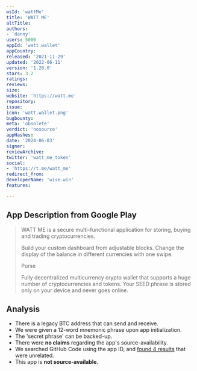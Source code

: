 ```yaml
---
wsId: 'wattMe'
title: 'WATT ME'
altTitle: 
authors:
- 'danny'
users: 5000
appId: 'watt.wallet'
appCountry: 
released: '2021-11-29'
updated: '2022-06-11'
version: '1.28.0'
stars: 3.2
ratings: 
reviews: 
size: 
website: 'https://watt.me'
repository: 
issue: 
icon: 'watt.wallet.png'
bugbounty: 
meta: 'obsolete'
verdict: 'nosource'
appHashes: 
date: '2024-06-03'
signer: 
reviewArchive: 
twitter: 'watt_me_token'
social:
- 'https://t.me/watt_me'
redirect_from: 
developerName: 'wise.win'
features: 

---
```


## App Description from Google Play

> WATT ME is a secure multi-functional application for storing, buying and trading cryptocurrencies.
> 
> Build your custom dashboard from adjustable blocks. Change the display of the balance in different currencies with one swipe.
>
> Purse
>
> Fully decentralized multicurrency crypto wallet that supports a huge number of cryptocurrencies and tokens. Your SEED phrase is stored only on your device and never goes online.

## Analysis 

- There is a legacy BTC address that can send and receive.
- We were given a 12-word mnemonic phrase upon app initialization. 
- The 'secret phrase' can be backed-up. 
- There were **no claims** regarding the app's source-availability. 
- We searched GitHub Code using the app ID, and [found 4 results](https://github.com/search?q=watt.wallet&type=code) that were unrelated. 
- This app is **not source-available**.